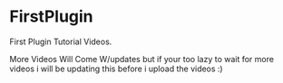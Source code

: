 FirstPlugin
===========

First Plugin Tutorial Videos.


More Videos Will Come W/updates but if your too lazy to wait for more videos i will be updating this before i upload the videos :)
